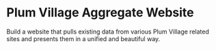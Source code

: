 Plum Village Aggregate Website
==============================

Build a website that pulls existing data from various Plum Village related sites and presents them in a unified and beautiful way.
